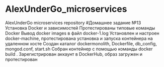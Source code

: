 # AlexUnderGo_microservices
AlexUnderGo microservices repository
#Дoмашнее задание №13
Установка Docker и зависимостей
Протестированы типовые команды Docker
Вывод docker images в файл docker-1.log
Установлен и настроен docker-machine, протестирована установка и запуска контейнера на удаленном хосте
Создан каталог dockermonolith, Dockerfile, db_config, mongod.conf, start.sh
Собран контейнер с помощью команды docker build .
Зарегистрирован аккаунт в DockerHub, образ загружен и протестирован
